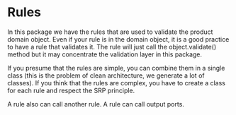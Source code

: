 # Rules

In this package we have the rules that are used to validate the product domain object.
Even if your rule is in the domain object, it is a good practice to have a rule that validates it.
The rule will just call the object.validate() method but it may concentrate the validation layer in this package.

If you presume that the rules are simple, you can combine them in a single class (this is the problem of clean architecture, we generate a lot of classes). 
If you think that the rules are complex, you have to create a class for each rule and respect the SRP principle.

A rule also can call another rule.
A rule can call output ports.